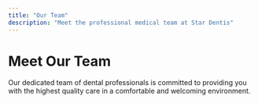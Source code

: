 ```yaml
---
title: "Our Team"
description: "Meet the professional medical team at Star Dentis"
---
```


# Meet Our Team

Our dedicated team of dental professionals is committed to providing you with the highest quality care in a comfortable and welcoming environment.
